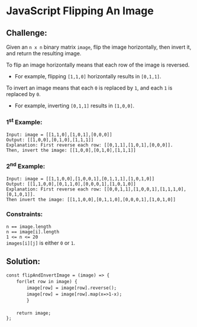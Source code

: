 # JavaScript Flipping An Image

## Challenge:

Given an `n x n` binary matrix `image`, flip the image horizontally, then invert it, and return the resulting image.

To flip an image horizontally means that each row of the image is reversed.
<br/>

* For example, flipping `[1,1,0]` horizontally results in `[0,1,1]`.

To invert an image means that each `0` is replaced by `1`, and each `1` is replaced by `0`.
<br/>

* For example, inverting `[0,1,1]` results in `[1,0,0]`.

### 1<sup>st</sup> Example:

`Input: image = [[1,1,0],[1,0,1],[0,0,0]]`
<br/>
`Output: [[1,0,0],[0,1,0],[1,1,1]]`
<br/>
`Explanation: First reverse each row: [[0,1,1],[1,0,1],[0,0,0]].`
<br/>
`Then, invert the image: [[1,0,0],[0,1,0],[1,1,1]]`

### 2<sup>nd</sup> Example:

`Input: image = [[1,1,0,0],[1,0,0,1],[0,1,1,1],[1,0,1,0]]`
<br/>
`Output: [[1,1,0,0],[0,1,1,0],[0,0,0,1],[1,0,1,0]]`
<br/>
`Explanation: First reverse each row: [[0,0,1,1],[1,0,0,1],[1,1,1,0],[0,1,0,1]].`
<br/>
`Then invert the image: [[1,1,0,0],[0,1,1,0],[0,0,0,1],[1,0,1,0]]`

### Constraints:

`n == image.length`
<br/>
`n == image[i].length`
<br/>
`1 <= n <= 20`
<br/>
`images[i][j]` is either `0` or `1`.

## Solution:

`const flipAndInvertImage = (image) => {`
<br/>
&nbsp;&nbsp;&nbsp;&nbsp;&nbsp;&nbsp;&nbsp;`for(let row in image) {`
<br/>
&nbsp;&nbsp;&nbsp;&nbsp;&nbsp;&nbsp;&nbsp;&nbsp;&nbsp;&nbsp;&nbsp;&nbsp;&nbsp;&nbsp;`image[row] = image[row].reverse();`
<br/>
&nbsp;&nbsp;&nbsp;&nbsp;&nbsp;&nbsp;&nbsp;&nbsp;&nbsp;&nbsp;&nbsp;&nbsp;&nbsp;&nbsp;`image[row] = image[row].map(x=>1-x);`
<br/>
&nbsp;&nbsp;&nbsp;&nbsp;&nbsp;&nbsp;&nbsp;&nbsp;&nbsp;&nbsp;&nbsp;&nbsp;&nbsp;&nbsp;`}`
<br/>
<br/>
&nbsp;&nbsp;&nbsp;&nbsp;&nbsp;&nbsp;&nbsp;`return image;`
<br/>
`};`
<br/>
<br/>